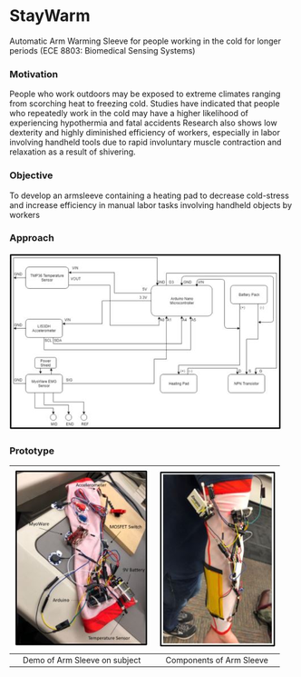 # StayWarm

Automatic Arm Warming Sleeve for people working in the cold for longer periods (ECE 8803: Biomedical Sensing Systems)

### Motivation
People who work outdoors may be exposed to extreme climates ranging from scorching heat to freezing cold.
Studies have indicated that people who repeatedly work in the cold may have a higher likelihood of experiencing hypothermia and fatal accidents
Research also shows low dexterity and highly diminished efficiency of workers, especially in labor involving handheld tools due to rapid involuntary muscle contraction and relaxation as a result of shivering.

### Objective
To develop an armsleeve containing a heating pad to decrease cold-stress and increase efficiency in manual labor tasks involving handheld objects by workers

### Approach
![Image](docs/staywarm01.jpg "Block diagram of the electronic system in the armband") 
 

### Prototype

|![Image](docs/staywarm03.jpg)|![Image](docs/staywarm02.jpg)| 
|:---:|:---:|
| Demo of Arm Sleeve on subject | Components of Arm Sleeve |
